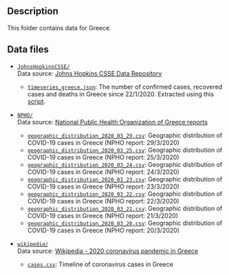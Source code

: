 ## Description

This folder contains data for Greece.

## Data files

- [`JohnsHopkinsCSSE/`](https://github.com/AlexDelitzas/covid19-data-greece/blob/master/data/greece/JohnsHopkinsCSSE) \
  Data source: [Johns Hopkins CSSE Data Repository](https://github.com/CSSEGISandData/COVID-19)
  
  - [`timeseries_greece.json`](https://github.com/AlexDelitzas/covid19-data-greece/blob/master/data/greece/JohnsHopkinsCSSE/timeseries_greece.json): The number of confirmed cases, recovered cases and deaths in Greece since 22/1/2020. Extracted using this [script](https://github.com/AlexDelitzas/covid19-data-greece/blob/master/data-processing/extract_json_greece.py).
  
- [`NPHO/`](https://github.com/AlexDelitzas/covid19-data-greece/blob/master/data/greece/NPHO) \
  Data source: [National Public Health Organization of Greece reports](https://eody.gov.gr/epidimiologika-statistika-dedomena/imerisies-ektheseis-covid-19/)
  
  - [`geographic_distribution_2020_03_29.csv`](https://github.com/AlexDelitzas/covid19-data-greece/blob/master/data/greece/NPHO/geographic_distribution_2020_03_29.csv): Geographic distribution of COVID-19 cases in Greece (NPHO report: 29/3/2020)
  - [`geographic_distribution_2020_03_25.csv`](https://github.com/AlexDelitzas/covid19-data-greece/blob/master/data/greece/NPHO/geographic_distribution_2020_03_25.csv): Geographic distribution of COVID-19 cases in Greece (NPHO report: 25/3/2020)
  - [`geographic_distribution_2020_03_24.csv`](https://github.com/AlexDelitzas/covid19-data-greece/blob/master/data/greece/NPHO/geographic_distribution_2020_03_24.csv): Geographic distribution of COVID-19 cases in Greece (NPHO report: 24/3/2020)
  - [`geographic_distribution_2020_03_23.csv`](https://github.com/AlexDelitzas/covid19-data-greece/blob/master/data/greece/NPHO/geographic_distribution_2020_03_23.csv): Geographic distribution of COVID-19 cases in Greece (NPHO report: 23/3/2020)
  - [`geographic_distribution_2020_03_22.csv`](https://github.com/AlexDelitzas/covid19-data-greece/blob/master/data/greece/NPHO/geographic_distribution_2020_03_22.csv): Geographic distribution of COVID-19 cases in Greece (NPHO report: 22/3/2020)
  - [`geographic_distribution_2020_03_21.csv`](https://github.com/AlexDelitzas/covid19-data-greece/blob/master/data/greece/NPHO/geographic_distribution_2020_03_21.csv): Geographic distribution of COVID-19 cases in Greece (NPHO report: 21/3/2020)
  - [`geographic_distribution_2020_03_20.csv`](https://github.com/AlexDelitzas/covid19-data-greece/blob/master/data/greece/NPHO/geographic_distribution_2020_03_20.csv): Geographic distribution of COVID-19 cases in Greece (NPHO report: 20/3/2020)
  
- [`wikipedia/`](https://github.com/AlexDelitzas/covid19-data-greece/blob/master/data/greece/wikipedia) \
  Data source: [Wikipedia - 2020 coronavirus pandemic in Greece](https://el.wikipedia.org/wiki/Πανδημία_του_κορονοϊού_στην_Ελλάδα_το_2020)
  
  - [`cases.csv`](https://github.com/AlexDelitzas/covid19-data-greece/blob/master/data/greece/wikipedia/cases.csv): Timeline of coronavirus cases in Greece


